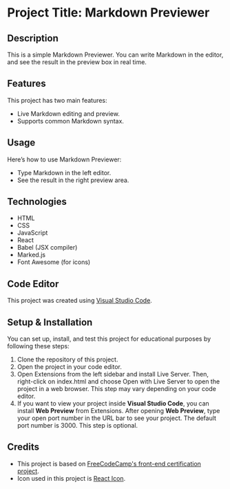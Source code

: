 # Project Title: Markdown Previewer
## Description
This is a simple Markdown Previewer. You can write Markdown in the editor, and see the result in the preview box in real time.

## Features
This project has two main features:
- Live Markdown editing and preview.
- Supports common Markdown syntax.

## Usage
Here’s how to use Markdown Previewer:
- Type Markdown in the left editor.
- See the result in the right preview area.

## Technologies
- HTML
- CSS
- JavaScript
- React
- Babel (JSX compiler)
- Marked.js
- Font Awesome (for icons)

## Code Editor
This project was created using [Visual Studio Code](https://code.visualstudio.com/).

## Setup & Installation
You can set up, install, and test this project for educational purposes by following these steps:

1. Clone the repository of this project.
2. Open the project in your code editor.
3. Open Extensions from the left sidebar and install Live Server. Then, right-click on index.html and choose Open with Live Server to open the project in a web browser. This step may vary depending on your code editor.
4. If you want to view your project inside **Visual Studio Code**, you can install **Web Preview** from Extensions. After opening **Web Preview**, type your open port number in the URL bar to see your project. The default port number is 3000. This step is optional.

## Credits
- This project is based on [FreeCodeCamp's front-end certification project](https://www.freecodecamp.org/learn/front-end-development-libraries/front-end-development-libraries-projects/build-a-markdown-previewer).
- Icon used in this project is [React Icon](https://upload.wikimedia.org/wikipedia/commons/a/a7/React-icon.svg).